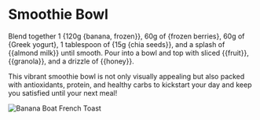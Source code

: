 # Smoothie Bowl

Blend together 1 {120g {banana, frozen}}, 60g of {frozen berries}, 60g of {Greek yogurt}, 1 tablespoon of {15g {chia seeds}}, and a splash of {{almond milk}} until smooth. Pour into a bowl and top with sliced {{fruit}}, {{granola}}, and a drizzle of {{honey}}.

This vibrant smoothie bowl is not only visually appealing but also packed with antioxidants, protein, and healthy carbs to kickstart your day and keep you satisfied until your next meal!

![Banana Boat French Toast](../../MealPlanner/meals/images/smoothie_bowl.jpg)